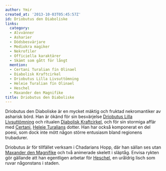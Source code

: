 ```yaml
---
author: Ymir
created_at: '2013-10-03T05:45:57Z'
id: Driobutus den Diaboliske
links:
  category:
  - Alvvänner
  - Asharier
  - Dödsbesvärjare
  - Mediokra magiker
  - Nekrofiler
  - Officiella karaktärer
  - Skämt som gått för långt
  mention:
  - Certani Turalian fín Olinael
  - Diabolisk Kraftcirkel
  - Driobutus Lilla Livsuttömning
  - Heleie Turalian fín Olinael
  - Heschel
  - Maxander den Magnifike
title: Driobutus den Diaboliske
---
```


Driobutus den Diaboliske är en mycket mäktig och fruktad nekromantiker av asharisk börd. Han är
ökänd för sin besvärjelse [Driobutus Lilla Livsuttömning] och ritualen [Diabolisk Kraftcirkel], och
för sin stormiga affär med [Certani], [Heleie Turalians] dotter. Han har också komponerat en del
poesi, som dock inte mött någon större entusiasm bland regionens trubadurer.

Driobutus är för tillfället verksam i Chadarians Hopp, där han sällan ses utan [Maxander den
Magnifike] och två animerade skelett i släptåg. Envisa rykten gör gällande att han egentligen
arbetar för [Heschel], en uråldrig lisch som ruvar någonstans i staden. 

  [Driobutus Lilla Livsuttömning]: Driobutus_Lilla_Livsuttömning
  [Diabolisk Kraftcirkel]: Diabolisk_Kraftcirkel
  [Certani]: Certani_Turalian_fín_Olinael
  [Heleie Turalians]: Heleie_Turalian_fín_Olinael
  [Maxander den Magnifike]: Maxander_den_Magnifike
  [Heschel]: Heschel